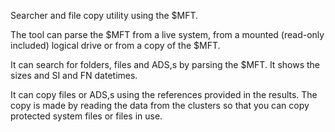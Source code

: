 Searcher and file copy utility using the $MFT.

The tool can parse the $MFT from a live system, from a mounted (read-only
included) logical drive or from a copy of the $MFT.

It can search for folders, files and ADS,s by parsing the $MFT. It shows the
sizes and SI and FN datetimes.

It can copy files or ADS,s using the references provided in the results.
The copy is made by reading the data from the clusters so that you can copy
protected system files or files in use.

